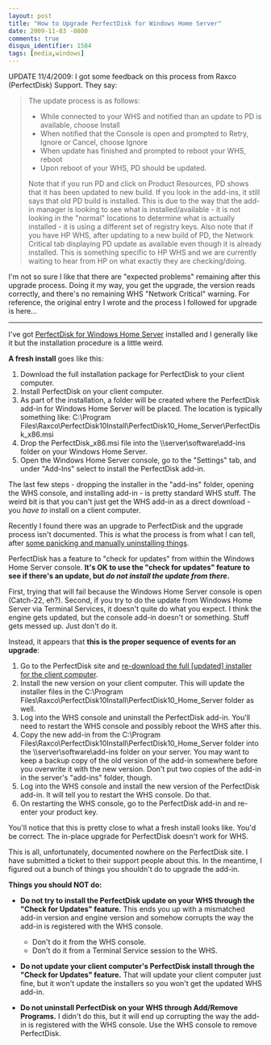 ```yaml
---
layout: post
title: "How to Upgrade PerfectDisk for Windows Home Server"
date: 2009-11-03 -0800
comments: true
disqus_identifier: 1584
tags: [media,windows]
---
```

UPDATE 11/4/2009: I got some feedback on this process from Raxco
(PerfectDisk) Support. They say:

> The update process is as follows:
>
> - While connected to your WHS and notified than an update to PD is
>     available, choose Install
> - When notified that the Console is open and prompted to Retry,
>     Ignore or Cancel, choose Ignore
> - When update has finished and prompted to reboot your WHS, reboot
> - Upon reboot of your WHS, PD should be updated.
>
> Note that if you run PD and click on Product Resources, PD shows that
> it has been updated to new build. If you look in the add-ins, it still
> says that old PD build is installed. This is due to the way that the
> add-in manager is looking to see what is installed/available - it is
> not looking in the "normal" locations to determine what is actually
> installed - it is using a different set of registry keys. Also note
> that if you have HP WHS, after updating to a new build of PD, the
> Network Critical tab displaying PD update as available even though it
> is already installed. This is something specific to HP WHS and we are
> currently waiting to hear from HP on what exactly they are
> checking/doing.

I'm not so sure I like that there are "expected problems" remaining
after this upgrade process. Doing it my way, you get the upgrade, the
version reads correctly, and there's no remaining WHS "Network Critical"
warning. For reference, the original entry I wrote and the process I
followed for upgrade is here...

* * * * *

I've got [PerfectDisk for Windows Home
Server](http://www.perfectdisk.com/products/home-perfectdisk10-windows-home-server/learn-more)
installed and I generally like it but the installation procedure is a
little weird.

**A fresh install** goes like this:

1. Download the full installation package for PerfectDisk to your
    client computer.
2. Install PerfectDisk on your client computer.
3. As part of the installation, a folder will be created where the
    PerfectDisk add-in for Windows Home Server will be placed. The
    location is typically something like: C:\\Program
    Files\\Raxco\\PerfectDisk10Install\\PerfectDisk10\_Home\_Server\\PerfectDisk\_x86.msi
4. Drop the PerfectDisk\_x86.msi file into the
    \\\\server\\software\\add-ins folder on your Windows Home Server.
5. Open the Windows Home Server console, go to the "Settings" tab, and
    under "Add-Ins" select to install the PerfectDisk add-in.

The last few steps - dropping the installer in the "add-ins" folder,
opening the WHS console, and installing add-in - is pretty standard WHS
stuff. The weird bit is that you can't just get the WHS add-in as a
direct download - you *have to* install on a client computer.

Recently I found there was an upgrade to PerfectDisk and the upgrade
process isn't documented. This is what the process is from what I can
tell, after [some panicking and manually uninstalling
things](/archive/2009/11/02/manually-uninstalling-a-windows-home-server-add-in.aspx).

PerfectDisk has a feature to "check for updates" from within the Windows
Home Server console. **It's OK to use the "check for updates" feature to
see if there's an update, but *do not install the update from there*.**

First, trying that will fail because the Windows Home Server console is
open (Catch-22, eh?). Second, if you try to do the update from Windows
Home Server via Terminal Services, it doesn't quite do what you expect.
I think the engine gets updated, but the console add-in doesn't or
something. Stuff gets messed up. Just don't do it.

Instead, it appears that **this is the proper sequence of events for an
upgrade**:

1. Go to the PerfectDisk site and [re-download the full [updated]
    installer for the client
    computer](<http://www.perfectdisk.com/support/re-download-products>).
2. Install the new version on your client computer. This will update
    the installer files in the C:\\Program
    Files\\Raxco\\PerfectDisk10Install\\PerfectDisk10\_Home\_Server
    folder as well.
3. Log into the WHS console and uninstall the PerfectDisk add-in.
    You'll need to restart the WHS console and possibly reboot the WHS
    after this.
4. Copy the new add-in from the C:\\Program
    Files\\Raxco\\PerfectDisk10Install\\PerfectDisk10\_Home\_Server
    folder into the \\\\server\\software\\add-ins folder on your server.
    You may want to keep a backup copy of the old version of the add-in
    somewhere before you overwrite it with the new version. Don't put
    two copies of the add-in in the server's "add-ins" folder, though.
5. Log into the WHS console and install the new version of the
    PerfectDisk add-in. It will tell you to restart the WHS console. Do
    that.
6. On restarting the WHS console, go to the PerfectDisk add-in and
    re-enter your product key.

You'll notice that this is pretty close to what a fresh install looks
like. You'd be correct. The in-place upgrade for PerfectDisk doesn't
work for WHS.

This is all, unfortunately, documented nowhere on the PerfectDisk site.
I have submitted a ticket to their support people about this. In the
meantime, I figured out a bunch of things you shouldn't do to upgrade
the add-in.

**Things you should NOT do:**

- **Do not try to install the PerfectDisk update on your WHS through
    the "Check for Updates" feature.** This ends you up with a
    mismatched add-in version and engine version and somehow corrupts
    the way the add-in is registered with the WHS console.
  - Don't do it from the WHS console.
  - Don't do it from a Terminal Service session to the WHS.

- **Do not update your client computer's PerfectDisk install through
    the "Check for Updates" feature.** That will update your client
    computer just fine, but it won't update the installers so you won't
    get the updated WHS add-in.
- **Do not uninstall PerfectDisk on your WHS through Add/Remove
    Programs.** I didn't do this, but it will end up corrupting the way
    the add-in is registered with the WHS console. Use the WHS console
    to remove PerfectDisk.
